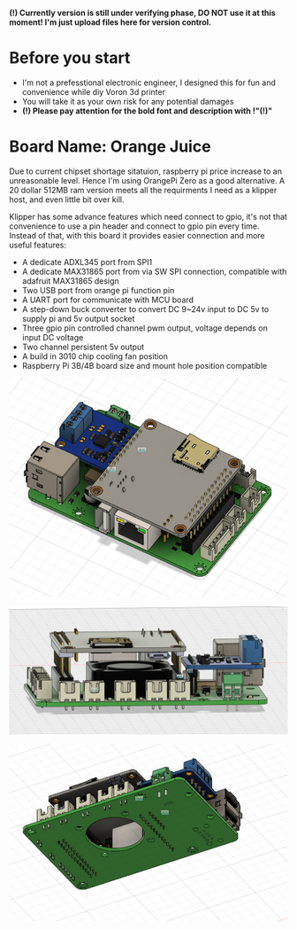 **(!) Currently version is still under verifying phase, DO NOT use it at this moment! I'm just upload files here for version control.**

# Before you start
- I'm not a prefesstional electronic engineer, I designed this for fun and convenience while diy Voron 3d printer
- You will take it as your own risk for any potential damages
- **(!) Please pay attention for the bold font and description with !"(!)"**

# Board Name: Orange Juice
Due to current chipset shortage sitatuion, raspberry pi price increase to an unreasonable level. 
Hence I'm using OrangePi Zero as a good alternative. A 20 dollar 512MB ram version meets all the requirments I need as a klipper host, and even little bit over kill.

Klipper has some advance features which need connect to gpio, it's not that convenience to use a pin header and connect to gpio pin every time. Instead of that, with this board it provides easier connection and more useful features:

- A dedicate ADXL345 port from SPI1 
- A dedicate MAX31865 port from via SW SPI connection, compatible with adafruit MAX31865 design
- Two USB port from orange pi function pin
- A UART port for communicate with MCU board
- A step-down buck converter to convert DC 9~24v input to DC 5v to supply pi and 5v output socket
- Three gpio pin controlled channel pwm output, voltage depends on input DC voltage
- Two channel persistent 5v output
- A build in 3010 chip cooling fan position
- Raspberry Pi 3B/4B board size and mount hole position compatible 

![](images/top.png)  

![](images/front.png)  

![](images/bottom.png)  


